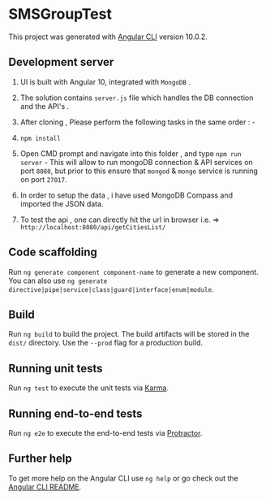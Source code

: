 # SMSGroupTest

This project was generated with [Angular CLI](https://github.com/angular/angular-cli) version 10.0.2.

## Development server

1. UI is built with Angular 10, integrated with `MongoDB` .
2. The solution contains `server.js` file which handles the DB connection and the API's .
3. After cloning , Please perform the following tasks in the same order : -

1. `npm install`

2. Open CMD prompt and navigate into this folder , and type `npm run server` - This will allow to run mongoDB connection & API services on port `8080`, but prior to this ensure that `mongod` & `mongo` service is running on port `27017`.

3. In order to setup the data , i have used MongoDB Compass and imported the JSON data.

4. To test the api , one can directly hit the url in browser i.e. => `http://localhost:8080/api/getCitiesList/`

## Code scaffolding

Run `ng generate component component-name` to generate a new component. You can also use `ng generate directive|pipe|service|class|guard|interface|enum|module`.

## Build

Run `ng build` to build the project. The build artifacts will be stored in the `dist/` directory. Use the `--prod` flag for a production build.

## Running unit tests

Run `ng test` to execute the unit tests via [Karma](https://karma-runner.github.io).

## Running end-to-end tests

Run `ng e2e` to execute the end-to-end tests via [Protractor](http://www.protractortest.org/).

## Further help

To get more help on the Angular CLI use `ng help` or go check out the [Angular CLI README](https://github.com/angular/angular-cli/blob/master/README.md).
